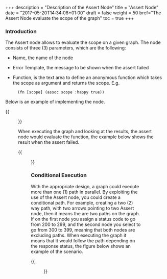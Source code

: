 +++
description = "Description of the Assert Node"
title = "Assert Node"
date = "2017-05-20T14:34:08+01:00"
draft = false
weight = 50
bref="The Assert Node evaluate the scope of the graph"
toc = true
+++

### Introduction ###
The Assert node allows to evaluate the scope on a given graph. The node consists of three (3) parameters, which are the following:

* Name, the name of the node
* Error Template, the message to be shown when the assert failed
* Function, is the text area to define an anonymous function which takes the scope as argument and returns the scope. E.g.

		(fn [scope] (assoc scope :happy true))

Below is an example of implementing the node.

{{<figure src="/img/docs/assert-node.png" caption="Assert Node">}} 

When executing the graph and looking at the results, the assert node would evaluate the function, the example below shows the result when the assert failed. 

{{<figure src="/img/docs/assert-fail.png" caption="Executing a fail assert">}}  


### Conditional Execution ###
With the appropriate design, a graph could execute more than one (1) path in parallel. By exploiting the use of the Assert node, you could create a conditional path. For example, creating a two (2) way path, with two arrows pointing to two Assert node, then it means the are two paths on the graph. If on the first node you assign a status code to go from 200 to 299, and the second node you select to go from 300 to 399, meaning that both nodes are excluding paths. When executing the graph it means that it would follow the path depending on the response status, the figure below shows an example of the scenario. 

{{<figure src="/img/docs/conditional-status.png" caption="Conditional execution">}}  